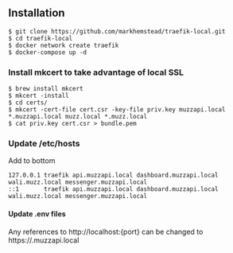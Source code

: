 ## Installation

```shell
$ git clone https://github.com/markhemstead/traefik-local.git
$ cd traefik-local
$ docker network create traefik
$ docker-compose up -d
```

### Install mkcert to take advantage of local SSL
```shell
$ brew install mkcert
$ mkcert -install
$ cd certs/
$ mkcert -cert-file cert.csr -key-file priv.key muzzapi.local *.muzzapi.local muzz.local *.muzz.local
$ cat priv.key cert.csr > bundle.pem
```

### Update /etc/hosts
Add to bottom
```text
127.0.0.1 traefik api.muzzapi.local dashboard.muzzapi.local wali.muzz.local messenger.muzzapi.local
::1       traefik api.muzzapi.local dashboard.muzzapi.local wali.muzz.local messenger.muzzapi.local
```

#### Update .env files
Any references to http://localhost:{port} can be changed to https://<service>.muzzapi.local
